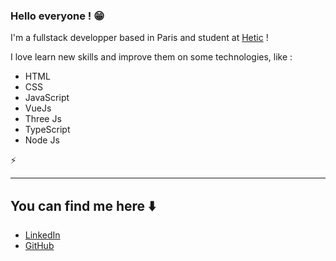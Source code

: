 <!--
**Lucas-Huerta/Lucas-Huerta** is a ✨ _special_ ✨ repository because its `README.md` (this file) appears on your GitHub profile.
-->

### Hello everyone ! 😁

I'm a fullstack developper based in Paris and student at [Hetic](https://www.hetic.net) !

I love learn new skills and improve them on some technologies, like :

* HTML
* CSS
* JavaScript
* VueJs
* Three Js 
* TypeScript 
* Node Js

⚡️

-----------------

## You can find me here ⬇️

- [LinkedIn](https://www.linkedin.com/in/lucas-huerta13/)
- [GitHub](https://github.com/Lucas-Huerta)